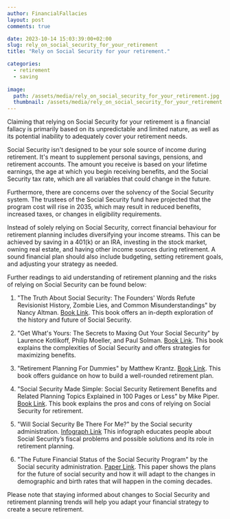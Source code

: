 ```yaml
---
author: FinancialFallacies
layout: post
comments: true

date: 2023-10-14 15:03:39:00+02:00  
slug: rely_on_social_security_for_your_retirement
title: "Rely on Social Security for your retirement."

categories:
  - retirement
  - saving
  
image:
  path: /assets/media/rely_on_social_security_for_your_retirement.jpg
  thumbnail: /assets/media/rely_on_social_security_for_your_retirement.jpg
---
```


Claiming that relying on Social Security for your retirement is a financial fallacy is primarily based on its unpredictable and limited nature, as well as its potential inability to adequately cover your retirement needs.

Social Security isn't designed to be your sole source of income during retirement. It's meant to supplement personal savings, pensions, and retirement accounts. The amount you receive is based on your lifetime earnings, the age at which you begin receiving benefits, and the Social Security tax rate, which are all variables that could change in the future. 

Furthermore, there are concerns over the solvency of the Social Security system. The trustees of the Social Security fund have projected that the program cost will rise in 2035, which may result in reduced benefits, increased taxes, or changes in eligibility requirements.

Instead of solely relying on Social Security, correct financial behaviour for retirement planning includes diversifying your income streams. This can be achieved by saving in a 401(k) or an IRA, investing in the stock market, owning real estate, and having other income sources during retirement. A sound financial plan should also include budgeting, setting retirement goals, and adjusting your strategy as needed. 

Further readings to aid understanding of retirement planning and the risks of relying on Social Security can be found below:

1. "The Truth About Social Security: The Founders' Words Refute Revisionist History, Zombie Lies, and Common Misunderstandings" by Nancy Altman. [Book Link](https://www.amazon.com/Truth-about-Social-Security-Misunderstandings/dp/1947492160/ref=nosim?tag=financialfall-20).
This book offers an in-depth exploration of the history and future of Social Security.
   
2. "Get What's Yours: The Secrets to Maxing Out Your Social Security" by Laurence Kotlikoff, Philip Moeller, and Paul Solman. [Book Link](https://www.amazon.com/Get-Whats-Yours-Secrets-Security/dp/1511321075/ref=nosim?tag=financialfall-20).
This book explains the complexities of Social Security and offers strategies for maximizing benefits.

3. "Retirement Planning For Dummies" by Matthew Krantz. [Book Link](https://www.amazon.com/Retirement-Planning-Dummies-Matthew-Krantz/dp/B08ZBJF46T/ref=nosim?tag=financialfall-20).
This book offers guidance on how to build a well-rounded retirement plan.

4. "Social Security Made Simple: Social Security Retirement Benefits and Related Planning Topics Explained in 100 Pages or Less" by Mike Piper. [Book Link](https://www.amazon.com/Social-Security-Made-Simple-Retirement/dp/0997946512/ref=nosim?tag=financialfall-20).
This book explains the pros and cons of relying on Social Security for retirement.

5. "Will Social Security Be There For Me?" by the Social security administration. [Infograph Link](https://www.ssa.gov/people/materials/pdfs/EN-05-10229.pdf)
This infograph educates people about Social Security’s fiscal problems and possible solutions and its role in retirement planning.

6. "The Future Financial Status of the Social Security Program" by the Social security administration. [Paper Link](https://www.ssa.gov/policy/docs/ssb/v70n3/v70n3p111.html).
This paper shows the plans for the future of social security and how it will adapt to the changes in demographic and birth rates that will happen in the coming decades.

Please note that staying informed about changes to Social Security and retirement planning trends will help you adapt your financial strategy to create a secure retirement.

